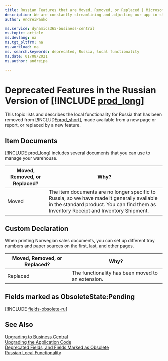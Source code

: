 ```yaml
---
title: Russian Features that are Moved, Removed, or Replaced | Microsoft Docs
description: We are constantly streamlining and adjusting our app in-step with market developments. Read about the features for Russia that we have moved, removed, or replaced.
author: AndreiPanko

ms.service: dynamics365-business-central
ms.topic: article
ms.devlang: na
ms.tgt_pltfrm: na
ms.workload: na
ms. search.keywords: deprecated, Russia, local functionality
ms.date: 01/08/2021
ms.author: andreipa

---
```


# Deprecated Features in the Russian Version of [!INCLUDE [prod_long](../developer/includes/prod_long.md)]
This topic lists and describes the local functionality for Russia that has been removed from [!INCLUDE[prod_short](../developer/includes/prod_short.md)], made available from a new page or report, or replaced by a new feature.

## Item Documents
[!INCLUDE [prod_long](../developer/includes/prod_long.md)] includes several documents that you can use to manage your warehouse. 

|Moved, Removed, or Replaced?|Why?|
|----|----|
|Moved| The item documents are no longer specific to Russia, so we have made it generally available in the standard product. You can find them as Inventory Receipt and Inventory Shipment. |

## Custom Declaration
When printing Norwegian sales documents, you can set up different tray numbers and paper sources on the first, last, and other pages.

|Moved, Removed, or Replaced?|Why?|
|----|----|
|Replaced| The functionality has been moved to an extension. |

## Fields marked as ObsoleteState:Pending

[!INCLUDE [fields-obsolete-ru](../includes/fields-obsolete-ru.md)]

## See Also

[Upgrading to Business Central](upgrading-to-business-central.md)  
[Upgrading the Application Code](upgrading-the-application-code.md)  
[Deprecated Fields, and Fields Marked as Obsolete](deprecated-fields.md)  
[Russian Local Functionality](/dynamics365/business-central/LocalFunctionality/Russia/russia-local-functionality)  
